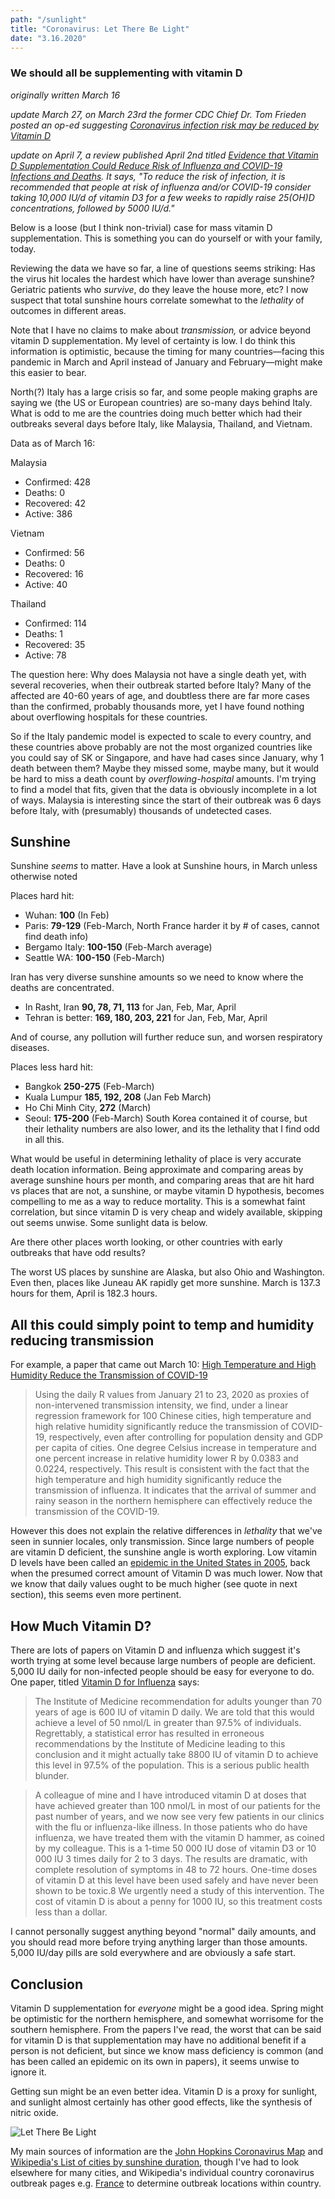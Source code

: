 ```yaml
---
path: "/sunlight"
title: "Coronavirus: Let There Be Light"
date: "3.16.2020"
---
```


### We should all be supplementing with vitamin D

*originally written March 16*

*update March 27, on March 23rd the former CDC Chief Dr. Tom Frieden posted an op-ed suggesting [Coronavirus infection risk may be reduced by Vitamin D](https://twitter.com/DrTomFrieden/status/1242193974892388354)*

*update on April 7, a review published April 2nd titled [Evidence that Vitamin D Supplementation Could Reduce Risk of Influenza and COVID-19 Infections and Deaths](https://www.mdpi.com/2072-6643/12/4/988). It says, "To reduce the risk of infection, it is recommended that people at risk of influenza and/or COVID-19 consider taking 10,000 IU/d of vitamin D3 for a few weeks to rapidly raise 25(OH)D concentrations, followed by 5000 IU/d."*

Below is a loose (but I think non-trivial) case for mass vitamin D supplementation. This is something you can do yourself or with your family, today.

Reviewing the data we have so far, a line of questions seems striking: Has the virus hit locales the hardest which have lower than average sunshine? Geriatric patients who *survive*, do they leave the house more, etc? I now suspect that total sunshine hours correlate somewhat to the *lethality* of outcomes in different areas.

Note that I have no claims to make about *transmission,* or advice beyond vitamin D supplementation. My level of certainty is low. I do think this information is optimistic, because the timing for many countries—facing this pandemic in March and April instead of January and February—might make this easier to bear.

North(?) Italy has a large crisis so far, and some people making graphs are saying we (the US or European countries) are so-many days behind Italy. What is odd to me are the countries doing much better which had their outbreaks several days before Italy, like Malaysia, Thailand, and Vietnam.

Data as of March 16:

Malaysia
* Confirmed: 428
* Deaths: 0
* Recovered: 42
* Active: 386

Vietnam
* Confirmed: 56
* Deaths: 0
* Recovered: 16
* Active: 40

Thailand
* Confirmed: 114
* Deaths: 1
* Recovered: 35
* Active: 78

The question here: Why does Malaysia not have a single death yet, with several recoveries, when their outbreak started before Italy? Many of the affected are 40-60 years of age, and doubtless there are far more cases than the confirmed, probably thousands more, yet I have found nothing about overflowing hospitals for these countries.

So if the Italy pandemic model is expected to scale to every country, and these countries above probably are not the most organized countries like you could say of SK or Singapore, and have had cases since January, why 1 death between them? Maybe they missed some, maybe many, but it would be hard to miss a death count by *overflowing-hospital* amounts. I'm trying to find a model that fits, given that the data is obviously incomplete in a lot of ways. Malaysia is interesting since the start of their outbreak was 6 days before Italy, with (presumably) thousands of undetected cases.

## Sunshine

Sunshine *seems* to matter. Have a look at Sunshine hours, in March unless otherwise noted

Places hard hit:
* Wuhan: **100** (In Feb)
* Paris: **79-129** (Feb-March, North France harder it by # of cases, cannot find death info)
* Bergamo Italy: **100-150** (Feb-March average)
* Seattle WA: **100-150** (Feb-March)

Iran has very diverse sunshine amounts so we need to know where the deaths are concentrated.

* In Rasht, Iran **90, 78, 71, 113** for Jan, Feb, Mar, April
* Tehran is better: **169, 180, 203, 221** for Jan, Feb, Mar, April

And of course, any pollution will further reduce sun, and worsen respiratory diseases.

Places less hard hit:

* Bangkok **250-275** (Feb-March)
* Kuala Lumpur **185, 192, 208** (Jan Feb March)
* Ho Chi Minh City, **272** (March)
* Seoul: **175-200** (Feb-March) South Korea contained it of course, but their lethality numbers are also lower, and its the lethality that I find odd in all this.

What would be useful in determining lethality of place is very accurate death location information. Being approximate and comparing areas by average sunshine hours per month, and comparing areas that are hit hard vs places that are not, a sunshine, or maybe vitamin D hypothesis, becomes compelling to me as a way to reduce mortality. This is a somewhat faint correlation, but since vitamin D is very cheap and widely available, skipping out seems unwise. Some sunlight data is below.

Are there other places worth looking, or other countries with early outbreaks that have odd results?

The worst US places by sunshine are Alaska, but also Ohio and Washington. Even then, places like Juneau AK rapidly get more sunshine. March is 137.3 hours for them, April is 182.3 hours.

## All this could simply point to temp and humidity reducing transmission

For example, a paper that came out March 10: [High Temperature and High Humidity Reduce the Transmission of COVID-19](https://papers.ssrn.com/sol3/papers.cfm?abstract_id=3551767)

> Using the daily R values from January 21 to 23, 2020 as proxies of non-intervened transmission intensity, we find, under a linear regression framework for 100 Chinese cities, high temperature and high relative humidity significantly reduce the transmission of COVID-19, respectively, even after controlling for population density and GDP per capita of cities. One degree Celsius increase in temperature and one percent increase in relative humidity lower R by 0.0383 and 0.0224, respectively. This result is consistent with the fact that the high temperature and high humidity significantly reduce the transmission of influenza. It indicates that the arrival of summer and rainy season in the northern hemisphere can effectively reduce the transmission of the COVID-19.

However this does not explain the relative differences in *lethality* that we've seen in sunnier locales, only transmission. Since large numbers of people are vitamin D deficient, the sunshine angle is worth exploring. Low vitamin D levels have been called an [epidemic in the United States in 2005](https://www.ncbi.nlm.nih.gov/pubmed/16251641), back when the presumed correct amount of Vitamin D was much lower. Now that we know that daily values ought to be much higher (see quote in next section), this seems even more pertinent.

## How Much Vitamin D?

There are lots of papers on Vitamin D and influenza which suggest it's worth trying at some level because large numbers of people are deficient. 5,000 IU daily for non-infected people should be easy for everyone to do. One paper, titled [Vitamin D for Influenza](https://www.ncbi.nlm.nih.gov/pmc/articles/PMC4463890/) says:

> The Institute of Medicine recommendation for adults younger than 70 years of age is 600 IU of vitamin D daily. We are told that this would achieve a level of 50 nmol/L in greater than 97.5% of individuals. Regrettably, a statistical error has resulted in erroneous recommendations by the Institute of Medicine leading to this conclusion and it might actually take 8800 IU of vitamin D to achieve this level in 97.5% of the population. This is a serious public health blunder.

> A colleague of mine and I have introduced vitamin D at doses that have achieved greater than 100 nmol/L in most of our patients for the past number of years, and we now see very few patients in our clinics with the flu or influenza-like illness. In those patients who do have influenza, we have treated them with the vitamin D hammer, as coined by my colleague. This is a 1-time 50 000 IU dose of vitamin D3 or 10 000 IU 3 times daily for 2 to 3 days. The results are dramatic, with complete resolution of symptoms in 48 to 72 hours. One-time doses of vitamin D at this level have been used safely and have never been shown to be toxic.8 We urgently need a study of this intervention. The cost of vitamin D is about a penny for 1000 IU, so this treatment costs less than a dollar.

I cannot personally suggest anything beyond "normal" daily amounts, and you should read more before trying anything larger than those amounts. 5,000 IU/day pills are sold everywhere and are obviously a safe start.

## Conclusion

Vitamin D supplementation for *everyone* might be a good idea. Spring might be optimistic for the northern hemisphere, and somewhat worrisome for the southern hemisphere. From the papers I've read, the worst that can be said for vitamin D is that supplementation may have no additional benefit if a person is not deficient, but since we know mass deficiency is common (and has been called an epidemic on its own in papers), it seems unwise to ignore it.

Getting sun might be an even better idea. Vitamin D is a proxy for sunlight, and sunlight almost certainly has other good effects, like the synthesis of nitric oxide.

<img src="../images/posts/sunshine/light.jpeg" alt="Let There Be Light" title="Let There Be Light" />

My main sources of information are the [John Hopkins Coronavirus Map](https://www.arcgis.com/apps/opsdashboard/index.html#/bda7594740fd40299423467b48e9ecf6) and [Wikipedia's List of cities by sunshine duration](https://en.wikipedia.org/wiki/List_of_cities_by_sunshine_duration), though I've had to look elsewhere for many cities, and Wikipedia's individual country coronavirus outbreak pages e.g. [France](https://en.wikipedia.org/wiki/2020_coronavirus_pandemic_in_France) to determine outbreak locations within country.